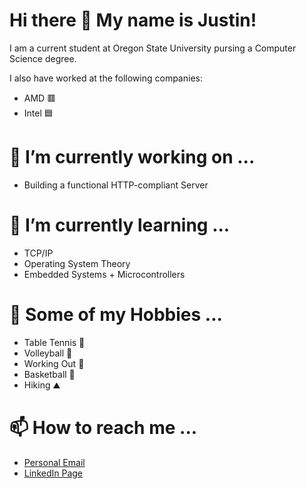 # Hi there 👋 My name is Justin!

I am a current student at Oregon State University pursing a Computer Science degree. 

I also have worked at the following companies:
  - AMD 🟥
  - Intel 🟦

# 🔭 I’m currently working on ...
  - Building a functional HTTP-compliant Server

# 🌱 I’m currently learning ...
  - TCP/IP
  - Operating System Theory
  - Embedded Systems + Microcontrollers

# 🛝 Some of my Hobbies ... 
  - Table Tennis 🏓
  - Volleyball 🏐
  - Working Out 💪
  - Basketball 🏀
  - Hiking ⛰️
  
# 📫 How to reach me ...
  - [Personal Email](phamjustin77@gmail.com)
  - [LinkedIn Page](https://www.linkedin.com/in/justpham/)

<!--
**justpham/justpham** is a ✨ _special_ ✨ repository because its `README.md` (this file) appears on your GitHub profile.

Here are some ideas to get you started:

- 🔭 I’m currently working on ...
- 🌱 I’m currently learning ...
- 👯 I’m looking to collaborate on ...
- 🤔 I’m looking for help with ...
- 💬 Ask me about ...
- 📫 How to reach me: ...
- 😄 Pronouns: ...
- ⚡ Fun fact: ...
-->
